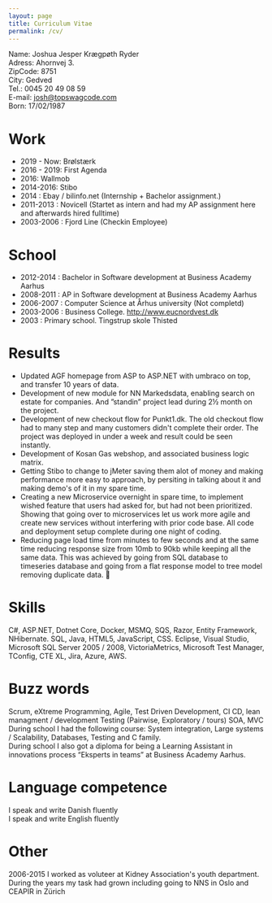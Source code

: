 ```yaml
---
layout: page
title: Curriculum Vitae
permalink: /cv/
---
```


Name: Joshua Jesper Krægpøth Ryder    
Adress: Ahornvej 3.    
ZipCode: 8751    
City: Gedved    
Tel.: 0045 20 49 08 59    
E-mail: josh@topswagcode.com    
Born: 17/02/1987    
     

# Work
* 2019 - Now: Brølstærk
* 2016 - 2019: First Agenda
* 2016: Wallmob
* 2014-2016: Stibo
* 2014 : Ebay / bilinfo.net (Internship + Bachelor assignment.)
* 2011-2013 : Novicell (Startet as intern and had my AP assignment here and afterwards hired fulltime)    
* 2003-2006 : Fjord Line (Checkin Employee)

# School
* 2012-2014 : Bachelor in Software development at Business Academy Aarhus
* 2008-2011 : AP in Software development at Business Academy Aarhus
* 2006-2007 : Computer Science at Århus university (Not completd)
* 2003-2006 : Business College. http://www.eucnordvest.dk
* 2003 : Primary school. Tingstrup skole Thisted

# Results
* Updated AGF homepage from ASP to ASP.NET with umbraco on top, and transfer 10 years of data.
* Development of new module for NN Markedsdata, enabling search on estate for companies. And ”standin” project lead during 2½ month on the project.
* Development of new checkout flow for Punkt1.dk. The old checkout flow had to many step and many customers didn't complete their order. The project was deployed in under a week and result could be seen instantly.
* Development of Kosan Gas webshop, and associated business logic matrix.
* Getting Stibo to change to jMeter saving them alot of money and making performance more easy to approach, by persiting in talking about it and making demo's of it in my spare time.
* Creating a new Microservice overnight in spare time, to implement wished feature that users had asked for, but had not been prioritized. Showing that going over to microservices let us work more agile and create new services without interfering with prior code base. All code and deployment setup complete during one night of coding.  
* Reducing page load time from minutes to few seconds and at the same time reducing response size from 10mb to 90kb while keeping all the same data. This was achieved by going from SQL database to timeseries database and going from a flat response model to tree model removing duplicate data. 

# Skills
C#, ASP.NET, Dotnet Core, Docker, MSMQ, SQS, Razor, Entity Framework, NHibernate. SQL, Java, HTML5, JavaScript, CSS.
Eclipse, Visual Studio, Microsoft SQL Server 2005 / 2008, VictoriaMetrics, Microsoft Test Manager, TConfig, CTE XL, Jira, Azure, AWS.

# Buzz words    
Scrum, eXtreme Programming, Agile, Test Driven Development, CI CD, lean managment / development Testing (Pairwise, Exploratory / tours) SOA, MVC
During school I had the following course: System integration, Large systems / Scalability, Databases, Testing and C family.    
During school I also got a diploma for being a Learning Assistant in  innovations process “Eksperts in teams” at Business Academy Aarhus.

# Language competence 
I speak and write Danish fluently    
I speak and write English fluently    

# Other
2006-2015 I worked as voluteer at Kidney Association's youth department. During the years my task had grown including going to NNS in Oslo and CEAPIR in Zürich